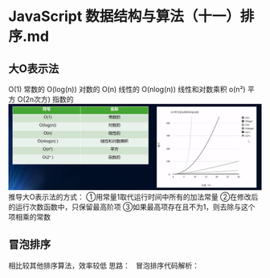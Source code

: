 # JavaScript 数据结构与算法（十一）排序.md

## 大O表示法
  O(1)  常数的
  O(log(n))  对数的
  O(n)  线性的
  O(nlog(n))  线性和对数乘积
  o(n²) 平方
  O(2n次方) 指数的
  ![](https://github.com/greendayzz/Data-structure/blob/master/img/big%20O.png)
  推导大O表示法的方式：
    ①用常量1取代运行时间中所有的加法常量
    ②在修改后的运行次数函数中，只保留最高阶项
    ③如果最高项存在且不为1，则去除与这个项相乘的常数

## 冒泡排序
  相比较其他排序算法，效率较低
  思路：
  ![]()
  ![]()
  冒泡排序代码解析：
  ![]()